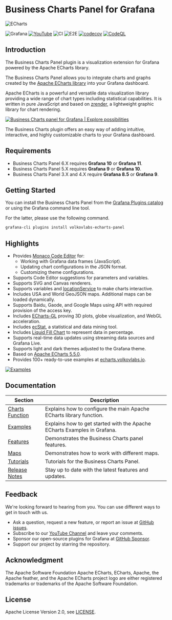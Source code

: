 # Business Charts Panel for Grafana

![ECharts](https://github.com/VolkovLabs/volkovlabs-echarts-panel/raw/main/src/img/dashboard.png)

![Grafana](https://img.shields.io/badge/Grafana-10.4-orange)
[![YouTube](https://img.shields.io/badge/YouTube-Playlist-red)](https://youtube.com/playlist?list=PLPow72ygztmQHGWFqksEf3LebUfhqBfFu)
![CI](https://github.com/volkovlabs/volkovlabs-echarts-panel/workflows/CI/badge.svg)
![E2E](https://github.com/volkovlabs/volkovlabs-echarts-panel/workflows/E2E/badge.svg)
[![codecov](https://codecov.io/gh/VolkovLabs/volkovlabs-echarts-panel/branch/main/graph/badge.svg?token=0m6f0ktUar)](https://codecov.io/gh/VolkovLabs/volkovlabs-echarts-panel)
[![CodeQL](https://github.com/VolkovLabs/volkovlabs-echarts-panel/actions/workflows/codeql-analysis.yml/badge.svg)](https://github.com/VolkovLabs/volkovlabs-echarts-panel/actions/workflows/codeql-analysis.yml)

## Introduction

The Business Charts Panel plugin is a visualization extension for Grafana powered by the Apache ECharts library.

The Business Charts Panel allows you to integrate charts and graphs created by the [Apache ECharts library](https://echarts.apache.org/en/index.html) into your Grafana dashboard.

Apache ECharts is a powerful and versatile data visualization library providing a wide range of chart types including statistical capabilities. It is written in pure JavaScript and based on [zrender](http://ecomfe.github.io/zrender/), a lightweight graphic library for chart rendering.

[![Business Charts panel for Grafana | Explore possibilities](https://raw.githubusercontent.com/volkovlabs/volkovlabs-echarts-panel/main/img/overview.png)](https://youtu.be/S3PiL1p1v5U)

The Business Charts plugin offers an easy way of adding intuitive, interactive, and highly customizable charts to your Grafana dashboard.

## Requirements

- Business Charts Panel 6.X requires **Grafana 10** or **Grafana 11**.
- Business Charts Panel 5.X requires **Grafana 9** or **Grafana 10**.
- Business Charts Panel 3.X and 4.X require **Grafana 8.5** or **Grafana 9**.

## Getting Started

You can install the Business Charts Panel from the [Grafana Plugins catalog](https://grafana.com/grafana/plugins/volkovlabs-echarts-panel/) or using the Grafana command line tool.

For the latter, please use the following command.

```bash
grafana-cli plugins install volkovlabs-echarts-panel
```

## Highlights

- Provides [Monaco Code Editor](https://microsoft.github.io/monaco-editor/) for:
  - Working with Grafana data frames (JavaScript).
  - Updating chart configurations in the JSON format.
  - Customizing theme configurations.
- Supports Code Editor suggestions for parameters and variables.
- Supports SVG and Canvas renderers.
- Supports variables and [locationService](https://grafana.com/docs/grafana/latest/developers/plugins/create-a-grafana-plugin/extend-a-plugin/add-support-for-variables/#set-a-variable-from-your-plugin) to make charts interactive.
- Includes USA and World GeoJSON maps. Additional maps can be loaded dynamically.
- Supports Baidu, Gaode, and Google Maps using API with required provision of the access key.
- Includes [ECharts-GL](https://github.com/ecomfe/echarts-gl) proving 3D plots, globe visualization, and WebGL acceleration.
- Includes [ecStat](https://github.com/ecomfe/echarts-stat), a statistical and data mining tool.
- Includes [Liquid Fill Chart](https://github.com/ecomfe/echarts-liquidfill) to represent data in percentage.
- Supports real-time data updates using streaming data sources and Grafana Live.
- Supports light and dark themes adjusted to the Grafana theme.
- Based on [Apache ECharts 5.5.0](https://github.com/apache/echarts/releases/tag/5.5.0).
- Provides 100+ ready-to-use examples at [echarts.volkovlabs.io](https://echarts.volkovlabs.io).

[![Examples](https://github.com/VolkovLabs/volkovlabs-echarts-panel/raw/main/src/img/examples.png)](https://echarts.volkovlabs.io)

## Documentation

| Section                                                                           | Description                                                              |
| --------------------------------------------------------------------------------- | ------------------------------------------------------------------------ |
| [Charts Function](https://volkovlabs.io/plugins/volkovlabs-echarts-panel/options) | Explains how to configure the main Apache ECharts library function.      |
| [Examples](https://volkovlabs.io/plugins/volkovlabs-echarts-panel/examples)       | Explains how to get started with the Apache ECharts Examples in Grafana. |
| [Features](https://volkovlabs.io/plugins/volkovlabs-echarts-panel/features)       | Demonstrates the Business Charts panel features.                         |
| [Maps](https://volkovlabs.io/plugins/volkovlabs-echarts-panel/maps)               | Demonstrates how to work with different maps.                            |
| [Tutorials](https://volkovlabs.io/plugins/volkovlabs-echarts-panel/tutorials)     | Tutorials for the Business Charts Panel.                                 |
| [Release Notes](https://volkovlabs.io/plugins/volkovlabs-echarts-panel/release)   | Stay up to date with the latest features and updates.                    |

## Feedback

We're looking forward to hearing from you. You can use different ways to get in touch with us.

- Ask a question, request a new feature, or report an issue at [GitHub issues](https://github.com/volkovlabs/volkovlabs-echarts-panel/issues).
- Subscribe to our [YouTube Channel](https://www.youtube.com/@volkovlabs) and leave your comments.
- Sponsor our open-source plugins for Grafana at [GitHub Sponsor](https://github.com/sponsors/VolkovLabs).
- Support our project by starring the repository.

## Acknowledgment

The Apache Software Foundation Apache ECharts, ECharts, Apache, the Apache feather, and the Apache ECharts project logo are either registered trademarks or trademarks of the Apache Software Foundation.

## License

Apache License Version 2.0, see [LICENSE](https://github.com/volkovlabs/volkovlabs-echarts-panel/blob/main/LICENSE).
